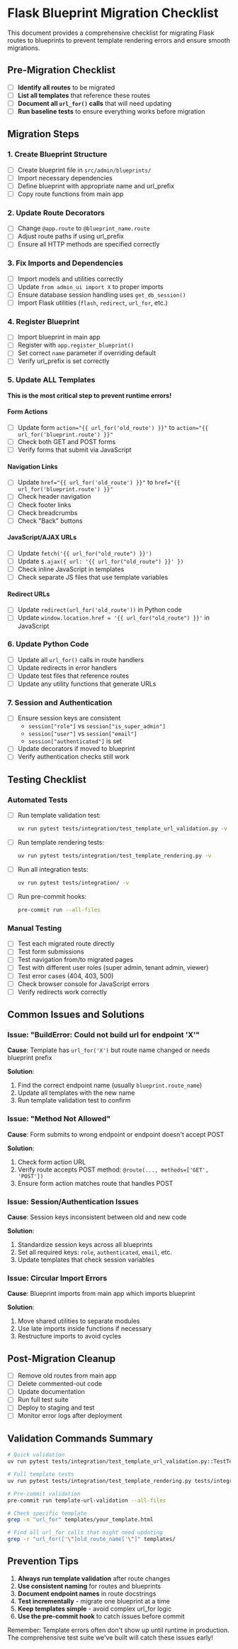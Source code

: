 # Flask Blueprint Migration Checklist

This document provides a comprehensive checklist for migrating Flask routes to blueprints to prevent template rendering errors and ensure smooth migrations.

## Pre-Migration Checklist

- [ ] **Identify all routes** to be migrated
- [ ] **List all templates** that reference these routes
- [ ] **Document all `url_for()` calls** that will need updating
- [ ] **Run baseline tests** to ensure everything works before migration

## Migration Steps

### 1. Create Blueprint Structure

- [ ] Create blueprint file in `src/admin/blueprints/`
- [ ] Import necessary dependencies
- [ ] Define blueprint with appropriate name and url_prefix
- [ ] Copy route functions from main app

### 2. Update Route Decorators

- [ ] Change `@app.route` to `@blueprint_name.route`
- [ ] Adjust route paths if using url_prefix
- [ ] Ensure all HTTP methods are specified correctly

### 3. Fix Imports and Dependencies

- [ ] Import models and utilities correctly
- [ ] Update `from admin_ui import X` to proper imports
- [ ] Ensure database session handling uses `get_db_session()`
- [ ] Import Flask utilities (`flash`, `redirect`, `url_for`, etc.)

### 4. Register Blueprint

- [ ] Import blueprint in main app
- [ ] Register with `app.register_blueprint()`
- [ ] Set correct `name` parameter if overriding default
- [ ] Verify url_prefix is set correctly

### 5. Update ALL Templates

**This is the most critical step to prevent runtime errors!**

#### Form Actions
- [ ] Update form `action="{{ url_for('old_route') }}"` to `action="{{ url_for('blueprint.route') }}"`
- [ ] Check both GET and POST forms
- [ ] Verify forms that submit via JavaScript

#### Navigation Links
- [ ] Update `href="{{ url_for('old_route') }}"` to `href="{{ url_for('blueprint.route') }}"`
- [ ] Check header navigation
- [ ] Check footer links
- [ ] Check breadcrumbs
- [ ] Check "Back" buttons

#### JavaScript/AJAX URLs
- [ ] Update `fetch('{{ url_for("old_route") }}')`
- [ ] Update `$.ajax({ url: '{{ url_for("old_route") }}' })`
- [ ] Check inline JavaScript in templates
- [ ] Check separate JS files that use template variables

#### Redirect URLs
- [ ] Update `redirect(url_for('old_route'))` in Python code
- [ ] Update `window.location.href = '{{ url_for("old_route") }}'` in JavaScript

### 6. Update Python Code

- [ ] Update all `url_for()` calls in route handlers
- [ ] Update redirects in error handlers
- [ ] Update test files that reference routes
- [ ] Update any utility functions that generate URLs

### 7. Session and Authentication

- [ ] Ensure session keys are consistent
  - `session["role"]` vs `session["is_super_admin"]`
  - `session["user"]` vs `session["email"]`
  - `session["authenticated"]` is set
- [ ] Update decorators if moved to blueprint
- [ ] Verify authentication checks still work

## Testing Checklist

### Automated Tests

- [ ] Run template validation test:
  ```bash
  uv run pytest tests/integration/test_template_url_validation.py -v
  ```

- [ ] Run template rendering tests:
  ```bash
  uv run pytest tests/integration/test_template_rendering.py -v
  ```

- [ ] Run all integration tests:
  ```bash
  uv run pytest tests/integration/ -v
  ```

- [ ] Run pre-commit hooks:
  ```bash
  pre-commit run --all-files
  ```

### Manual Testing

- [ ] Test each migrated route directly
- [ ] Test form submissions
- [ ] Test navigation from/to migrated pages
- [ ] Test with different user roles (super admin, tenant admin, viewer)
- [ ] Test error cases (404, 403, 500)
- [ ] Check browser console for JavaScript errors
- [ ] Verify redirects work correctly

## Common Issues and Solutions

### Issue: "BuildError: Could not build url for endpoint 'X'"

**Cause**: Template has `url_for('X')` but route name changed or needs blueprint prefix

**Solution**:
1. Find the correct endpoint name (usually `blueprint.route_name`)
2. Update all templates with the new name
3. Run template validation test to confirm

### Issue: "Method Not Allowed"

**Cause**: Form submits to wrong endpoint or endpoint doesn't accept POST

**Solution**:
1. Check form action URL
2. Verify route accepts POST method: `@route(..., methods=['GET', 'POST'])`
3. Ensure form action matches route that handles POST

### Issue: Session/Authentication Issues

**Cause**: Session keys inconsistent between old and new code

**Solution**:
1. Standardize session keys across all blueprints
2. Set all required keys: `role`, `authenticated`, `email`, etc.
3. Update templates that check session variables

### Issue: Circular Import Errors

**Cause**: Blueprint imports from main app which imports blueprint

**Solution**:
1. Move shared utilities to separate modules
2. Use late imports inside functions if necessary
3. Restructure imports to avoid cycles

## Post-Migration Cleanup

- [ ] Remove old routes from main app
- [ ] Delete commented-out code
- [ ] Update documentation
- [ ] Run full test suite
- [ ] Deploy to staging and test
- [ ] Monitor error logs after deployment

## Validation Commands Summary

```bash
# Quick validation
uv run pytest tests/integration/test_template_url_validation.py::TestTemplateUrlValidation::test_all_template_url_for_calls_resolve

# Full template tests
uv run pytest tests/integration/test_template_rendering.py tests/integration/test_template_url_validation.py -v

# Pre-commit validation
pre-commit run template-url-validation --all-files

# Check specific template
grep -n "url_for" templates/your_template.html

# Find all url_for calls that might need updating
grep -r "url_for(['\"]old_route_name['\"]" templates/
```

## Prevention Tips

1. **Always run template validation** after route changes
2. **Use consistent naming** for routes and blueprints
3. **Document endpoint names** in route docstrings
4. **Test incrementally** - migrate one blueprint at a time
5. **Keep templates simple** - avoid complex url_for logic
6. **Use the pre-commit hook** to catch issues before commit

Remember: Template errors often don't show up until runtime in production. The comprehensive test suite we've built will catch these issues early!
